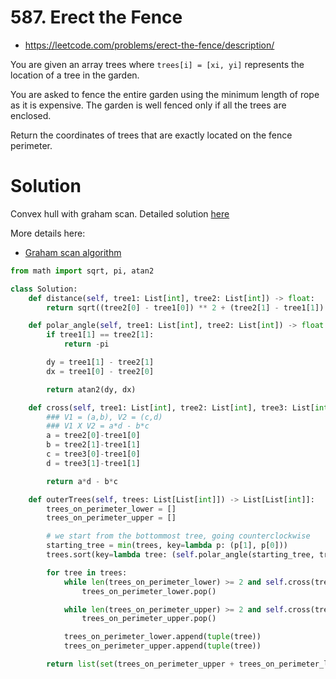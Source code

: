 # 587. Erect the Fence

- https://leetcode.com/problems/erect-the-fence/description/

You are given an array trees where `trees[i] = [xi, yi]` represents the location of a tree in the garden.

You are asked to fence the entire garden using the minimum length of rope as it is expensive. The garden is well fenced only if all the trees are enclosed.

Return the coordinates of trees that are exactly located on the fence perimeter.

# Solution

Convex hull with graham scan. Detailed solution [here](https://leetcode.com/problems/erect-the-fence/solutions/1442266/a-detailed-explanation-with-diagrams-graham-scan/)

More details here:

- [Graham scan algorithm](https://www.youtube.com/watch?v=SBdWdT_5isI)

```python
from math import sqrt, pi, atan2

class Solution:
    def distance(self, tree1: List[int], tree2: List[int]) -> float:
        return sqrt((tree2[0] - tree1[0]) ** 2 + (tree2[1] - tree1[1]) ** 2)

    def polar_angle(self, tree1: List[int], tree2: List[int]) -> float:
        if tree1[1] == tree2[1]:
            return -pi

        dy = tree1[1] - tree2[1]
        dx = tree1[0] - tree2[0]

        return atan2(dy, dx)

    def cross(self, tree1: List[int], tree2: List[int], tree3: List[int]) -> int:
        ### V1 = (a,b), V2 = (c,d)
        ### V1 X V2 = a*d - b*c
        a = tree2[0]-tree1[0]
        b = tree2[1]-tree1[1]
        c = tree3[0]-tree1[0]
        d = tree3[1]-tree1[1]

        return a*d - b*c

    def outerTrees(self, trees: List[List[int]]) -> List[List[int]]:
        trees_on_perimeter_lower = []
        trees_on_perimeter_upper = []

        # we start from the bottommost tree, going counterclockwise
        starting_tree = min(trees, key=lambda p: (p[1], p[0]))
        trees.sort(key=lambda tree: (self.polar_angle(starting_tree, tree), self.distance(starting_tree, tree)))

        for tree in trees:
            while len(trees_on_perimeter_lower) >= 2 and self.cross(trees_on_perimeter_lower[-2], trees_on_perimeter_lower[-1], tree) < 0:
                trees_on_perimeter_lower.pop()

            while len(trees_on_perimeter_upper) >= 2 and self.cross(trees_on_perimeter_upper[-2], trees_on_perimeter_upper[-1], tree) > 0:
                trees_on_perimeter_upper.pop()

            trees_on_perimeter_lower.append(tuple(tree))
            trees_on_perimeter_upper.append(tuple(tree))

        return list(set(trees_on_perimeter_upper + trees_on_perimeter_lower))
```
